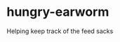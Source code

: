# hungry-earworm
Helping keep track of the feed sacks

<!--
<form action="/<%= @feed['id'] %>" method="POST">
      <tr><td class='r'><code>title:     </code></td><td><input type="text" name="title" value="<%= @feed['title'] %>"></td></tr>
      <tr><td class='r'><code>desc:      </code></td><td><input type="text" name="desc" value="<%= @feed['desc'] %>"></td></tr>
      <tr><td class='r'><code>feed_type: </code></td><td><input type="text" name="feed_type" value="<%= @feed['feed_type'] %>"></td></tr>
      <tr><td class='r'><code>feed_url:  </code></td><td><input type="text" name="feed_url" value="<%= @feed['feed_url'] %>"></td></tr>
      <tr><td class='r'><code>site_url:  </code></td><td><input type="text" name="site_url" value="<%= @feed['site_url'] %>"></td></tr>
      <tr><td class='r'><code>active:    </code></td><td><input type="text" name="active" value="<%= @feed['active'] %>"></td></tr>
      <tr><td class='r'><code>qr_url:    </code></td><td><input type="text" name="qr_url" value="<%= @feed['qr_url'] %>"></td></tr>
      <tr><td class='r'><code>updated_at:</code></td><td>    <%= @feed['updated_at'] %>       </td></tr>
      <tr><td class='r'>                        </td><td><input type="submit">                </td></tr>
</form>
  -->
